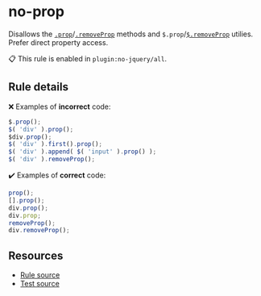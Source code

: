 [//]: # (This file is generated by eslint-docgen. Do not edit it directly.)

# no-prop

Disallows the [`.prop`](https://api.jquery.com/prop/)/[`.removeProp`](https://api.jquery.com/removeProp/) methods and `$.prop`/[`$.removeProp`](https://api.jquery.com/jQuery.removeProp/) utilies. Prefer direct property access.

📋 This rule is enabled in `plugin:no-jquery/all`.

## Rule details

❌ Examples of **incorrect** code:
```js
$.prop();
$( 'div' ).prop();
$div.prop();
$( 'div' ).first().prop();
$( 'div' ).append( $( 'input' ).prop() );
$( 'div' ).removeProp();
```

✔️ Examples of **correct** code:
```js
prop();
[].prop();
div.prop();
div.prop;
removeProp();
div.removeProp();
```

## Resources

* [Rule source](/src/rules/no-prop.js)
* [Test source](/tests/rules/no-prop.js)

